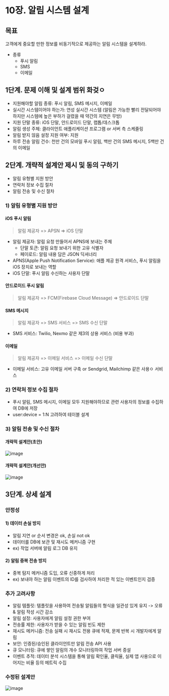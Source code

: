 # 10장. 알림 시스템 설계
## 목표
고객에게 중요할 만한 정보를 비동기적으로 제공하는 알림 시스템을 설계하라.
- 종류
  - 푸시 알림
  - SMS
  - 이메일
## 1단계. 문제 이해 및 설계 범위 화겆ㅇ
- 지원해야할 알림 종류: 푸시 알림, SMS 메시지, 이메일
- 실시간 시스템이어야 하는가: 연성 실시간 시스템 (알림은 가능한 빨리 전달되어야 하지만 시스템에 높은 부하가 걸렸을 때 약간의 지연은 무방)
- 지원 단말 종류: iOS 단말, 안드로이드 단말, 랩톱/데스크톱
- 알림 생성 주체: 클라이언트 애플리케이션 프로그램 or 서버 측 스케줄링
- 알림 받지 않음 설정 지원 여부: 지원
- 하루 전송 알림 건수: 천만 건의 모바일 푸시 알림, 백만 건의 SMS 메시지, 5백만 건의 이메일
## 2단계. 개략적 설계안 제시 및 동의 구하기
- 알림 유형별 지원 방안
- 연락처 정보 수집 절차
- 알림 전송 및 수신 절차
### 1) 알림 유형별 지원 방안
#### iOS 푸시 알림
> 알림 제공자 => APSN => iOS 단말
- 알림 제공자: 알림 요청 만들어서 APNS에 보내는 주체
  - 단말 토큰: 알림 요청 보내기 위한 고유 식별자
  - 페이로드: 알림 내용 담은 JSON 딕셔너리
- APNS(Apple Push Notification Service): 애플 제공 원격 서비스, 푸시 알림을 iOS 장치로 보내는 역할
- iOS 단말: 푸시 알림 수신하는 사용자 단말
#### 안드로이드 푸시 알림
> 알림 제공자 => FCM(Firebase Cloud Message) => 안드로이드 단말
#### SMS 메시지
> 알림 제공자 => SMS 서비스 => SMS 수신 단말
- SMS 서비스: Twilio, Nexmo 같은 제3의 상용 서비스 (비용 부과)
#### 이메일
> 알림 제공자 => 이메일 서비스 => 이메일 수신 단말
- 이메일 서비스: 고유 이메일 서버 구축 or Sendgrid, Mailchimp 같은 사용ㅇ 서비스
### 2) 연락처 정보 수집 절차
- 푸시 알림, SMS 메시지, 이메일 모두 지원해야하므로 관련 사용자의 정보를 수집하여 DB에 저장
- user:device = 1:N 고려하여 테이블 설계
### 3) 알림 전송 및 수신 절차
#### 개략적 설계안(초안)
<img alt="image" src="https://github.com/user-attachments/assets/8612550a-3236-414e-9487-11817afd93eb">

#### 개략적 설계안(개선안)
<img alt="image" src="https://github.com/user-attachments/assets/60974441-be37-4ba2-a4dd-7b3996638278">

## 3단계. 상세 설계
### 안정성
#### 1) 데이터 손실 방지
- 알림 지연 or 순서 변경은 ok, 손실 not ok
- 데이터를 DB에 보관 및 재시도 메커니즘 구현
- ex) 작업 서버에 알림 로그 DB 유지
#### 2) 알림 중복 전송 방지
- 중복 탐지 메커니즘 도입, 오류 신중하게 처리
- ex) 보내야 하는 알림 이벤트의 ID를 검사하여 처리한 적 있는 이벤트인지 검증
### 추가 고려사항
- 알림 템플릿: 템플릿을 사용하여 전송될 알림들의 형식을 일관성 있게 유지 -> 오류 & 알림 작성 시간 감소
- 알림 설정: 사용자에게 알림 설정 권한 부여
- 전송률 제한: 사용자가 받을 수 있는 알림 빈도 제한
- 재시도 메커니즘: 전송 실패 시 재시도 전용 큐에 적재, 문제 반복 시 개발자에게 알림
- 보안: 인증된/승인된 클라이언트만 알림 전송 API 사용
- 큐 모니터링: 큐에 쌓인 알림의 개수 모니터링하여 작업 서버 증설
- 이벤트 추적: 데이터 분석 시스템을 통해 알림 확인율, 클릭율, 실제 앱 사용으로 이어지는 비율 등의 메트릭 수집
### 수정된 설계안
<img alt="image" src="https://github.com/user-attachments/assets/c79383da-fc14-4823-aaa8-1597334889d6">
